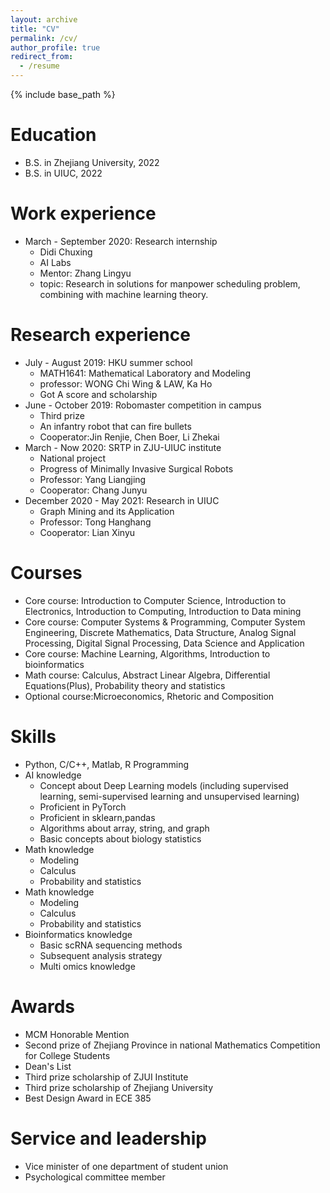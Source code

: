 ```yaml
---
layout: archive
title: "CV"
permalink: /cv/
author_profile: true
redirect_from:
  - /resume
---
```


{% include base_path %}

Education
======
* B.S. in Zhejiang University, 2022
* B.S. in UIUC, 2022

Work experience
======
* March - September 2020: Research internship
  * Didi Chuxing
  * AI Labs
  * Mentor: Zhang Lingyu 
  * topic: Research in solutions for manpower scheduling problem, combining with machine learning theory.
  
Research experience
======
* July - August 2019: HKU summer school
  * MATH1641: Mathematical Laboratory and Modeling
  * professor: WONG Chi Wing & LAW, Ka Ho
  * Got A score and scholarship
* June - October 2019: Robomaster competition in campus
  * Third prize
  * An infantry robot that can fire bullets
  * Cooperator:Jin Renjie, Chen Boer, Li Zhekai
* March - Now 2020: SRTP in ZJU-UIUC institute
  * National project
  * Progress of Minimally Invasive Surgical Robots
  * Professor: Yang Liangjing
  * Cooperator: Chang Junyu
* December  2020 - May 2021: Research in UIUC
  * Graph Mining and its Application
  * Professor: Tong Hanghang
  * Cooperator: Lian Xinyu

  
Courses
======
* Core course: Introduction to Computer Science, Introduction to Electronics, Introduction to Computing, Introduction to Data mining
* Core course: Computer Systems & Programming, Computer System Engineering, Discrete Mathematics, Data Structure, Analog Signal Processing, Digital Signal Processing, Data Science and Application
* Core course: Machine Learning, Algorithms, Introduction to bioinformatics
* Math course: Calculus, Abstract Linear Algebra, Differential Equations(Plus), Probability theory and statistics
* Optional course:Microeconomics, Rhetoric and Composition
  
Skills
======
* Python, C/C++, Matlab, R Programming
* AI knowledge
  * Concept about Deep Learning models (including supervised learning, semi-supervised learning and unsupervised learning)
  * Proficient in PyTorch
  * Proficient in sklearn,pandas
  * Algorithms about array, string, and graph
  * Basic concepts about biology statistics
* Math knowledge
  * Modeling
  * Calculus
  * Probability and statistics
* Math knowledge
  * Modeling
  * Calculus
  * Probability and statistics
* Bioinformatics knowledge
  * Basic scRNA sequencing methods
  * Subsequent analysis strategy
  * Multi omics knowledge

Awards
======
* MCM Honorable Mention
* Second prize of Zhejiang Province in national Mathematics Competition for College Students
* Dean's List
* Third prize scholarship of ZJUI Institute
* Third prize scholarship of Zhejiang University
* Best Design Award in ECE 385

  
Service and leadership
======
* Vice minister of one department of student union
* Psychological committee member

<!--
Publications
======
-->
<!--
  <ul>{% for post in site.publications %}
    {% include archive-single-cv.html %}
  {% endfor %}</ul>
-->
<!--
* Liu Tianyu, Zhang Lingyu. Apply Artificial Neural Network to Solving Manpower Scheduling Problem. PAKDD, 2020. (Under Review) 
* Zhang Lingyu, Liu Tianyu, Wang Yunhai. An Intelligent Model for Solving Manpower Scheduling Problems. PAKDD, 2020. (Under Review)
-->

<!--
Talks
======
  <ul>{% for post in site.talks %}
    //{% include archive-single-talk-cv.html %}
  //{% endfor %}</ul>
  In process 
Teaching
======
  //<ul>{% for post in site.teaching %}
    //{% include archive-single-cv.html %}
  //{% endfor %}</ul>
  In process
-->


